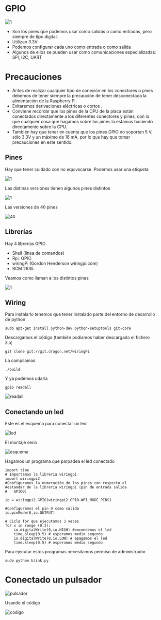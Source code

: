 # GPIO

![1](./imagenes/GPIORasp.png)

* Son los pines que podemos usar como salidas o como entradas, pero siempre de tipo digital.
* Utilizan 3.3V
* Podemos configurar cada uno como entrada o como salida
* Algunos de ellos se pueden usar como comunicaciones especializadas: SPI, I2C, UART


# Precauciones

* Antes de realizar cualquier tipo de conexión en los conectores o pines debemos de tener siempre la precaución de tener desconectada la alimentación de la Raspberry Pi. 
* Evitaremos derivaciones eléctricas o cortos .
* Conviene recordar que los pines de la CPU de la placa están conectados directamente a los diferentes conectores y pines, con lo que cualquier cosa que hagamos sobre los pines la estamos haciendo directamente sobre la CPU.
* También hay que tener en cuenta que los pines GPIO no soportan 5 V, sólo 3.3V y un máximo de 16 mA, por lo que hay que tomar precauciones en este sentido.

## Pines

Hay que tener cuidado con no equivocarse. Podemos usar una etiqueta

![1](./imagenes/etiquetas.png)

Las distinas versiones tienen algunos pines distintos

![1](./imagenes/GPIOV2.png)

Las versiones de 40 pines

![40](./imagenes/RP2_Pinout.png)

## Librerías

Hay 4 librerías GPIO

* Shell (línea de comandos)
* Rpi. GPIO
* wiringPi (Gordon Henderson wiringpi.com)
* BCM 2835

Veamos como llaman a los distintos pines

![1](./imagenes/NombresGPIO.png)

## Wiring

Para instalarlo tenemos que tener instalado parte del entorno de desarrollo de python

	sudo apt-get install python-dev python-setuptools git-core

Descargamos el código (también podíamos haber descargado el fichero zip)

	git clone git://git.drogon.net/wiringPi

La compilamos

	./build

Y ya podemos udarla 

	gpio readall


![readall](./imagenes/readall.png)

## Conectando un led

Este es el esquema para conectar un led

![led](./imagenes/led.png)

El montaje sería

![esquema](./imagenes/esquemaled.png)

Hagamos un programa que parpadea el led conectado 

	import time
	# Importamos la librería wiringpi
	import wiringpi2
	#Configuramos la numeración de los pines con respecto al
	#estandar de la librería wiringpi (pin de entrada salida 
	#	GPIO0)

	io = wiringpi2.GPIO(wiringpi2.GPIO.WPI_MODE_PINS)

	#Configuramos el pin 0 como salida
	io.pinMode(0,io.OUTPUT)

	# Ciclo for que ejecutamos 3 veces
	for x in range (0,3):
		io.digitalWrite(0,io.HIGH) #encendemos el led
		time.sleep(0.5) # esperamos medio segundo
		io.digitalWrite(0,io.LOW) # apagamos el led
		time.sleep(0.5) # esperamos medio segundo

Para ejecutar estos programas necesitamos permiso de administrador

	sudo python blink.py

# Conectado un pulsador

![pulsador](./imagenes/pulsador.png)

Usando el código

![codigo](./imagenes/codigopulsador.png)